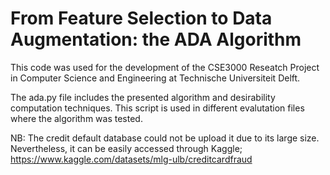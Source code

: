 # From Feature Selection to Data Augmentation: the ADA Algorithm

This code was used for the development of the CSE3000 Reseatch Project in Computer Science and Engineering at Technische Universiteit Delft. 

The ada.py file includes the presented algorithm and desirability computation techniques. This script is used in different evalutation files where the algorithm was tested. 

NB: The credit default database could not be upload it due to its large size. Nevertheless, it can be easily accessed through Kaggle; https://www.kaggle.com/datasets/mlg-ulb/creditcardfraud
